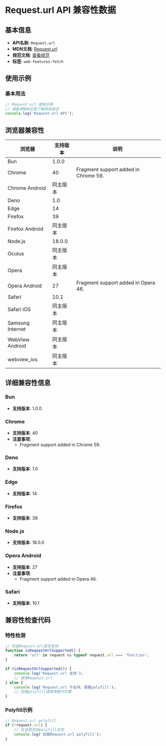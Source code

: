 # Request.url API 兼容性数据

## 基本信息

- **API名称**: `Request.url`
- **MDN文档**: [Request.url](https://developer.mozilla.org/docs/Web/API/Request/url)
- **规范文档**: [查看规范](https://fetch.spec.whatwg.org/#ref-for-dom-request-url③)
- **标签**: `web-features:fetch`

## 使用示例

### 基本用法

```javascript
// Request.url 使用示例
// 请查阅MDN文档了解具体用法
console.log('Request.url API');
```

## 浏览器兼容性

| 浏览器 | 支持版本 | 说明 |
|--------|----------|------|
| Bun | 1.0.0 |  |
| Chrome | 40 | Fragment support added in Chrome 59. |
| Chrome Android | 同主版本 |  |
| Deno | 1.0 |  |
| Edge | 14 |  |
| Firefox | 39 |  |
| Firefox Android | 同主版本 |  |
| Node.js | 18.0.0 |  |
| Oculus | 同主版本 |  |
| Opera | 同主版本 |  |
| Opera Android | 27 | Fragment support added in Opera 46. |
| Safari | 10.1 |  |
| Safari iOS | 同主版本 |  |
| Samsung Internet | 同主版本 |  |
| WebView Android | 同主版本 |  |
| webview_ios | 同主版本 |  |

## 详细兼容性信息

### Bun

- **支持版本**: 1.0.0

### Chrome

- **支持版本**: 40
- **注意事项**:
  - Fragment support added in Chrome 59.

### Deno

- **支持版本**: 1.0

### Edge

- **支持版本**: 14

### Firefox

- **支持版本**: 39

### Node.js

- **支持版本**: 18.0.0

### Opera Android

- **支持版本**: 27
- **注意事项**:
  - Fragment support added in Opera 46.

### Safari

- **支持版本**: 10.1

## 兼容性检查代码

### 特性检测

```javascript
// 检查Request.url是否支持
function isRequestUrlSupported() {
    return 'url' in request && typeof request.url === 'function';
}

if (isRequestUrlSupported()) {
    console.log('Request.url 支持');
    // 使用Request.url
} else {
    console.log('Request.url 不支持，需要polyfill');
    // 加载polyfill或使用替代方案
}
```

### Polyfill示例

```javascript
// Request.url polyfill
if (!request.url) {
    // 在这里添加polyfill实现
    console.log('加载Request.url polyfill');
}
```

